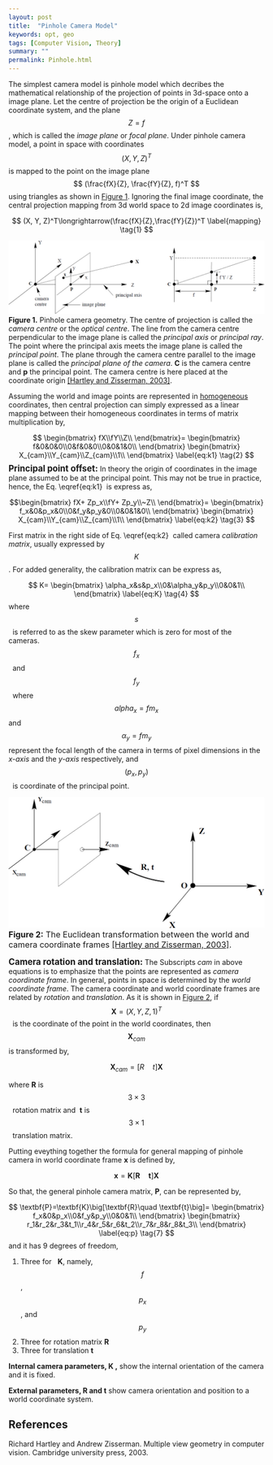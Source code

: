 ```yaml
---
layout: post
title:  "Pinhole Camera Model"
keywords: opt, geo
tags: [Computer Vision, Theory]
summary: ""
permalink: Pinhole.html
---
```

<script src="https://cdn.mathjax.org/mathjax/latest/MathJax.js?config=TeX-AMS-MML_HTMLorMML" type="text/javascript"></script> 


The simplest camera model is pinhole model which decribes the mathematical relationship of the projection of points in 3d-space onto a image plane. Let the centre of projection be the origin of a Euclidean coordinate system, and the plane &nbsp; $$ Z = f $$, which is called the *image plane* or *focal plane*.  Under pinhole camera model, a point in space with coordinates &nbsp; $$ (X, Y, Z)^T $$ is mapped to the point on the image plane &nbsp; $$ (\frac{fX}{Z}, \frac{fY}{Z}, f)^T $$  using triangles as shown in [Figure 1](#figure1).
Ignoring the final image coordinate, the central projection mapping from 3d world space to 2d image coordinates is,

$$ (X, Y, Z)^T\longrightarrow(\frac{fX}{Z},\frac{fY}{Z})^T 
    \label{mapping}
    \tag{1}
$$

<a name="figure1"></a> ![figure 1](/images/pn.jpg)
**Figure 1.** Pinhole camera geometry. The centre of projection is called the *camera centre* or the *optical centre*. The line from the camera centre perpendicular to the image plane is called the *principal axis* or *principal ray*. The point where the principal axis
meets the image plane is called the *principal point*. The plane through the camera
centre parallel to the image plane is called the *principal plane of the camera*. **C** is the camera centre and **p** the principal point. The camera	centre is here placed at the coordinate origin [[Hartley and Zisserman, 2003]](#ref1).


 Assuming the world and image points	are represented in [homogeneous] coordinates, then central projection can simply expressed as a linear mapping between their homogeneous coordinates in terms of matrix multiplication by,

$$ \begin{bmatrix}
		fX\\fY\\Z\\
		\end{bmatrix}=		
		\begin{bmatrix}
		f&0&0&0\\0&f&0&0\\0&0&1&0\\		
		\end{bmatrix}
		\begin{bmatrix}
		X_{cam}\\Y_{cam}\\Z_{cam}\\1\\
		\end{bmatrix}
    \label{eq:k1}
    \tag{2}
$$
<span style="font-size:larger;">**Principal point offset:**</span> In theory the origin of coordinates in the image plane  assumed to be at the principal point. This may not be true in practice, hence, the Eq. \eqref{eq:k1}&nbsp; is express as,

$$\begin{bmatrix}
	fX+ Zp_x\\fY+ Zp_y\\~Z\\		
	\end{bmatrix}=
	\begin{bmatrix}
	f_x&0&p_x&0\\0&f_y&p_y&0\\0&0&1&0\\		
	\end{bmatrix}
	\begin{bmatrix}
	X_{cam}\\Y_{cam}\\Z_{cam}\\1\\
	\end{bmatrix}
	\label{eq:k2}
  \tag{3}	
$$

First matrix in the right side of Eq. \eqref{eq:k2}&nbsp; called camera *calibration matrix*, usually expressed by $$ K $$. For added generality,  the calibration matrix
can be express as, 

$$
		K=
		\begin{bmatrix}
		\alpha_x&s&p_x\\0&\alpha_y&p_y\\0&0&1\\		
		\end{bmatrix}
		\label{eq:K}
    \tag{4}
$$
where&nbsp; $$s$$&nbsp; is referred to as the skew parameter which is zero for most  of the cameras. &nbsp; $$ f_x $$&nbsp; and&nbsp; $$ f_y $$&nbsp; where $$alpha_x = fm_x$$ and $$\alpha_y = fm_y$$ represent the focal length of the camera in terms of pixel dimensions in the *x-axis*  and the *y-axis* respectively, and&nbsp; $$ (p_x,p_y) $$&nbsp; is coordinate of the principal point.

<a name="figure2"></a> ![Figure 2](/images/rt.jpg)
<span style="font-size:12pt;">**Figure 2:** The Euclidean transformation between the world and camera coordinate frames [[Hartley and Zisserman, 2003]](#ref1).</span>


<span style="font-size:larger;">**Camera rotation and translation:**</span> The Subscripts  *cam* in above equations is to emphasize  that the points are represented as *camera coordinate frame*. In general, points in space is determined by the *world coordinate frame*.
The camera coordinate and world coordinate frames are related by *rotation* and *translation*. As it is shown in [Figure 2](#figure2), if&nbsp; $$ \textbf{X}=(X,Y,Z,1)^T $$&nbsp; is the coordinate of the point in the world coordinates, then $$ \textbf{X}_{cam} $$ is transformed by,

$$
	 \textbf{X}_{cam}=\big[R\quad t\big]\textbf{X}
	 \label{eq:world2cam}
    \tag{5}
$$

where **R** is&nbsp; $$ 3\times3 $$&nbsp; rotation matrix and&nbsp; **t** is&nbsp; $$ 3\times1 $$&nbsp; translation matrix.

Putting eveything together the formula for general mapping of pinhole camera in world coordinate frame **x** is defined by,

$$
	 \textbf{x}=\textbf{K}\big[\textbf{R}\quad \textbf{t}\big]\textbf{X}
	 \label{eq:finalpinhole}
   \tag{6}
$$

So that, the general pinhole camera matrix, **P**, can be represented by,

$$
	 \textbf{P}=\textbf{K}\big[\textbf{R}\quad \textbf{t}\big]=
	 \begin{bmatrix}
	 f_x&0&p_x\\0&f_y&p_y\\0&0&1\\		
	 \end{bmatrix}
	 \begin{bmatrix}
	 	 r_1&r_2&r_3&t_1\\r_4&r_5&r_6&t_2\\r_7&r_8&r_8&t_3\\		
	 \end{bmatrix}
	 \label{eq:p}
   \tag{7}
$$
and it has 9 degrees of freedom,

1. Three for &nbsp; **K**, namely,&nbsp; $$f$$, $$p_x$$, and  $$p_y$$
2. Three for rotation matrix **R** 
3. Three for translation **t**

**Internal camera parameters, K ,** show the internal orientation of the camera and it is fixed.
 
**External parameters, R and t** show camera orientation and position to a world coordinate system.


## References
<a name="ref1"></a> Richard Hartley and Andrew Zisserman. Multiple view geometry in computer
vision. Cambridge university press, 2003.

[homogeneous]: https://en.wikipedia.org/wiki/Homogeneous_coordinates
